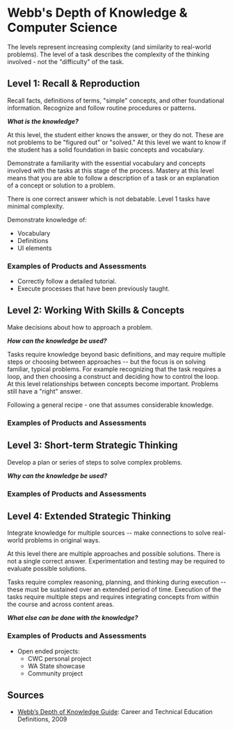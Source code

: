 # Webb's Depth of Knowledge & Computer Science

The levels represent increasing complexity (and similarity to real-world problems). The level of a task describes the complexity of the thinking involved - not the "difficulty" of the task.

## Level 1: Recall & Reproduction

Recall facts, definitions of terms, "simple" concepts, and other foundational information. Recognize and follow routine procedures or patterns.

***What is the knowledge?***

At this level, the student either knows the answer, or they do not. These are not problems to be "figured out" or "solved." At this level we want to know if the student has a solid foundation in basic concepts and vocabulary.

Demonstrate a familiarity with the essential vocabulary and concepts involved with the tasks at this stage of the process. Mastery at this level means that you are able to follow a description of a task or an explanation of a concept or solution to a problem.

There is one correct answer which is not debatable. Level 1 tasks have minimal complexity.

Demonstrate knowledge of:
* Vocabulary
* Definitions
* UI elements

### Examples of Products and Assessments

* Correctly follow a detailed tutorial.
* Execute processes that have been previously taught.

## Level 2: Working With Skills & Concepts

Make decisions about how to approach a problem.

***How can the knowledge be used?***

Tasks require knowledge beyond basic definitions, and may require multiple steps or choosing between approaches -- but the focus is on solving familiar, typical problems. For example recognizing that the task requires a loop, and then choosing a construct and deciding how to control the loop. At this level relationships between concepts become important. Problems still have a "right" answer.

Following a general recipe - one that assumes considerable knowledge.

### Examples of Products and Assessments

## Level 3: Short-term Strategic Thinking

Develop a plan or series of steps to solve complex problems.

***Why can the knowledge be used?***

### Examples of Products and Assessments

## Level 4: Extended Strategic Thinking

Integrate knowledge for multiple sources -- make connections to solve real-world problems in original ways.

At this level there are multiple approaches and possible solutions. There is not a single correct answer. Experimentation and testing may be required to evaluate possible solutions.

Tasks require complex reasoning, planning, and thinking during execution -- these must be sustained over an extended period of time. Execution of the tasks require multiple steps and requires integrating concepts from within the course and across content areas.

***What else can be done with the knowledge?***

### Examples of Products and Assessments

* Open ended projects:
  - CWC personal project
  - WA State showcase
  - Community project

## Sources

* [Webb’s Depth of
Knowledge Guide](https://www.aps.edu/sapr/documents/resources/Webbs_DOK_Guide.pdf): Career and Technical Education Definitions, 2009
